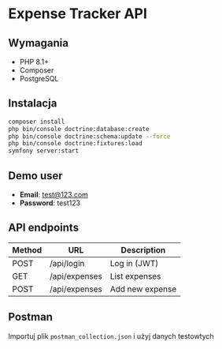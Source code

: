 # Expense Tracker API

## Wymagania
- PHP 8.1+
- Composer
- PostgreSQL

## Instalacja
```bash
composer install
php bin/console doctrine:database:create
php bin/console doctrine:schema:update --force
php bin/console doctrine:fixtures:load
symfony server:start
```

## Demo user
- **Email**: test@123.com
- **Password**: test123

## API endpoints
| Method | URL            | Description       |
|--------|----------------|-------------------|
| POST   | /api/login     | Log in (JWT)      |
| GET    | /api/expenses  | List expenses     |
| POST   | /api/expenses  | Add new expense   |

## Postman
Importuj plik `postman_collection.json` i użyj danych testowtych
